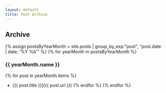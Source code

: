 ```yaml
---
layout: default
title: Post Archive
---
```


Archive
-------
{% assign postsByYearMonth = site.posts | group_by_exp:"post", "post.date | date: '%Y %b'"  %}
{% for yearMonth in postsByYearMonth %}
### {{ yearMonth.name }}
{% for post in yearMonth.items %}
   * [{{ post.title }}]({{ post.url }})
{% endfor %}
{% endfor %}
